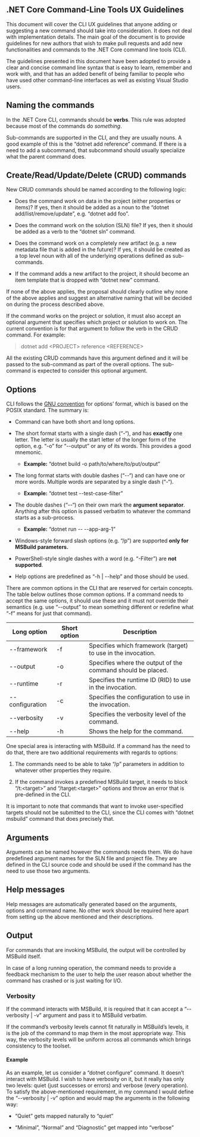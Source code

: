 .NET Core Command-Line Tools UX Guidelines
-------------------------------------------

This document will cover the CLI UX guidelines that anyone adding or suggesting
a new command should take into consideration. It does not deal with
implementation details. The main goal of the document is to provide guidelines
for new authors that wish to make pull requests and add new functionalities and
commands to the .NET Core command line tools (CLI).

The guidelines presented in this document have been adopted to provide a clear and concise 
command line syntax that is easy to learn, remember and work with, and that has an added benefit 
of being familiar to people who have used other command-line interfaces as well as existing 
Visual Studio users. 

## Naming the commands

In the .NET Core CLI, commands should be **verbs**. This rule was adopted
because most of the commands do *something*.

Sub-commands are supported in the CLI, and they are usually nouns. A good
example of this is the “dotnet add reference” command. If there is a need to add
a subcommand, that subcommand should usually specialize what the parent command
does.

## Create/Read/Update/Delete (CRUD) commands
New CRUD commands should be named according to the following logic:

-   Does the command work on data in the project (either properties or
    items)? If yes, then it should be added as a noun to the “dotnet
    add/list/remove/update”, e.g. “dotnet add foo”.

-   Does the command work on the solution (SLN) file? If yes, then it should be
    added as a verb to the “dotnet sln” command.

-   Does the command work on a completely new artifact (e.g. a new metadata file
    that is added in the future)? If yes, it should be created as a top level
    noun with all of the underlying operations defined as sub-commands.

-   If the command adds a new artifact to the project, it should become an item
    template that is dropped with “dotnet new” command.


If none of the above applies, the proposal should clearly outline why none of
the above applies and suggest an alternative naming that will be decided on
during the process described above.

If the command works on the project or solution, it must also accept an optional
argument that specifies which project or solution to work on. The current
convention is for that argument to follow the verb in the CRUD command. For
example:

>   dotnet add \<PROJECT\> reference \<REFERENCE\>

All the existing CRUD commands have this argument defined and it will be passed
to the sub-command as part of the overall options. The sub-command is expected
to consider this optional argument.

## Options 
CLI follows the [GNU convention](https://www.gnu.org/prep/standards/html_node/Command_002dLine-Interfaces.html) for options’ format, which is based on the POSIX
standard. The summary is:

-   Command can have both short and long options.

-   The short format starts with a single dash (“-“), and has **exactly** one
    letter. The letter is usually the start letter of the longer form of the
    option, e.g. “-o” for “--output” or any of its words. This provides a good
    mnemonic.

    -   **Example:** “dotnet build -o path/to/where/to/put/output”

-   The long format starts with double dashes (“--“) and can have one or more
    words. Multiple words are separated by a single dash (“-“).

    -   **Example:** “dotnet test --test-case-filter”

-   The double dashes (“--“) on their own mark the **argument separator**.
    Anything after this option is passed verbatim to whatever the command starts
    as a sub-process.

    -   **Example:** “dotnet run -- --app-arg-1”

-   Windows-style forward slash options (e.g. “/p”) are supported **only for
    MSBuild parameters.**

-   PowerShell-style single dashes with a word (e.g. “-Filter”) are **not
    supported**.

-   Help options are predefined as “-h \| --help” and those should be used.

There are common options in the CLI that are reserved for certain concepts. The
table below outlines those common options. If a command needs to accept the same
options, it should use these and it must not override their semantics (e.g. use
“--output” to mean something different or redefine what “-f” means for just that
command).

| Long option      | Short option | Description                                                  |
|------------------|--------------|--------------------------------------------------------------|
| \--framework     | \-f          | Specifies which framework (target) to use in the invocation. |
| \--output        | \-o          | Specifies where the output of the command should be placed.  |
| \--runtime       | \-r          | Specifies the runtime ID (RID) to use in the invocation.     |
| \--configuration | \-c          | Specifies the configuration to use in the invocation.        |
| \--verbosity     | \-v          | Specifies the verbosity level of the command.                |
| \--help          | \-h          | Shows the help for the command.                              |

One special area is interacting with MSBuild. If a command has the need to do
that, there are two additional requirements with regards to options:

1.  The commands need to be able to take “/p” parameters in addition to whatever
    other properties they require.

2.  If the command invokes a predefined MSBuild target, it needs to block
    “/t:\<target\>” and “/target:\<target\>” options and throw an error that is
    pre-defined in the CLI.

It is important to note that commands that want to invoke user-specified targets
should not be submitted to the CLI, since the CLI comes with “dotnet msbuild”
command that does precisely that.

## Arguments
Arguments can be named however the commands needs them. We do have predefined
argument names for the SLN file and project file. They are defined in the CLI
source code and should be used if the command has the need to use those two
arguments.

## Help messages
Help messages are automatically generated based on the arguments, options and
command name. No other work should be required here apart from setting up the
above mentioned and their descriptions.

## Output 
For commands that are invoking MSBuild, the output will be controlled by MSBuild
itself.

In case of a long running operation, the command needs to provide a feedback
mechanism to the user to help the user reason about whether the command has
crashed or is just waiting for I/O.

### Verbosity
If the command interacts with MSBuild, it is required that it can accept a
“--verbosity \| -v” argument and pass it to MSBuild verbatim.

If the command’s verbosity levels cannot fit naturally in MSBuild’s levels, it
is the job of the command to map them in the most appropriate way. This way, the
verbosity levels will be uniform across all commands which brings consistency to
the toolset.

#### Example
As an example, let us consider a “dotnet configure” command. It doesn’t interact
with MSBuild. I wish to have verbosity on it, but it really has only two levels:
quiet (just successes or errors) and verbose (every operation). To satisfy the
above-mentioned requirement, in my command I would define the “--verbosity \|
-v” option and would map the arguments in the following way:

-   “Quiet” gets mapped naturally to “quiet”

-   “Minimal”, “Normal” and “Diagnostic” get mapped into “verbose”

